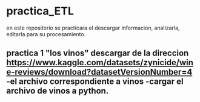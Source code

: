 # practica_ETL
en este repositorio se practicara el  descargar informacion, analizarla, editarla para su procesamiento.


practica 1 "los vinos"
descargar de la direccion 
https://www.kaggle.com/datasets/zynicide/wine-reviews/download?datasetVersionNumber=4
-el archivo correspondiente a vinos
-cargar el archivo de vinos a python.
-
